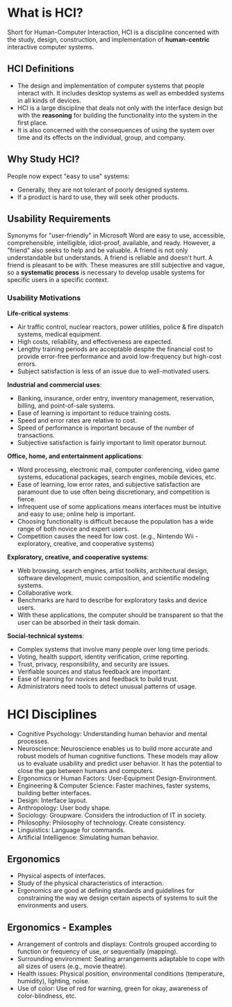 # What is HCI?

Short for Human-Computer Interaction, HCI is a discipline concerned with the study, design, construction, and implementation of __human-centric__ interactive computer systems.

## HCI Definitions

- The design and implementation of computer systems that people interact with. It includes desktop systems as well as embedded systems in all kinds of devices.
- HCI is a large discipline that deals not only with the interface design but with the __reasoning__ for building the functionality into the system in the first place.
- It is also concerned with the consequences of using the system over time and its effects on the individual, group, and company.

## Why Study HCI?

People now expect "easy to use" systems:

- Generally, they are not tolerant of poorly designed systems.
- If a product is hard to use, they will seek other products.

## Usability Requirements

Synonyms for "user-friendly" in Microsoft Word are easy to use, accessible, comprehensible, intelligible, idiot-proof, available, and ready. However, a "friend" also seeks to help and be valuable. A friend is not only understandable but understands. A friend is reliable and doesn't hurt. A friend is pleasant to be with. These measures are still subjective and vague, so a __systematic process__ is necessary to develop usable systems for specific users in a specific context.

### Usability Motivations

**Life-critical systems**:
- Air traffic control, nuclear reactors, power utilities, police & fire dispatch systems, medical equipment.
- High costs, reliability, and effectiveness are expected.
- Lengthy training periods are acceptable despite the financial cost to provide error-free performance and avoid low-frequency but high-cost errors.
- Subject satisfaction is less of an issue due to well-motivated users.

**Industrial and commercial uses**:
- Banking, insurance, order entry, inventory management, reservation, billing, and point-of-sale systems.
- Ease of learning is important to reduce training costs.
- Speed and error rates are relative to cost.
- Speed of performance is important because of the number of transactions.
- Subjective satisfaction is fairly important to limit operator burnout.

**Office, home, and entertainment applications**:
- Word processing, electronic mail, computer conferencing, video game systems, educational packages, search engines, mobile devices, etc.
- Ease of learning, low error rates, and subjective satisfaction are paramount due to use often being discretionary, and competition is fierce.
- Infrequent use of some applications means interfaces must be intuitive and easy to use; online help is important.
- Choosing functionality is difficult because the population has a wide range of both novice and expert users.
- Competition causes the need for low cost. (e.g., Nintendo Wii - exploratory, creative, and cooperative systems)
  
**Exploratory, creative, and cooperative systems**:
- Web browsing, search engines, artist toolkits, architectural design, software development, music composition, and scientific modeling systems.
- Collaborative work.
- Benchmarks are hard to describe for exploratory tasks and device users.
- With these applications, the computer should be transparent so that the user can be absorbed in their task domain.

**Social-technical systems**:
- Complex systems that involve many people over long time periods.
- Voting, health support, identity verification, crime reporting.
- Trust, privacy, responsibility, and security are issues.
- Verifiable sources and status feedback are important.
- Ease of learning for novices and feedback to build trust.
- Administrators need tools to detect unusual patterns of usage.

# HCI Disciplines

- Cognitive Psychology: Understanding human behavior and mental processes.
- Neuroscience: Neuroscience enables us to build more accurate and robust models of human cognitive functions. These models may allow us to evaluate usability and predict user behavior. It has the potential to close the gap between humans and computers.
- Ergonomics or Human Factors: User-Equipment Design-Environment.
- Engineering & Computer Science: Faster machines, faster systems, building better interfaces.
- Design: Interface layout.
- Anthropology: User body shape.
- Sociology: Groupware. Considers the introduction of IT in society.
- Philosophy: Philosophy of technology. Create consistency.
- Linguistics: Language for commands.
- Artificial Intelligence: Simulating human behavior.

## Ergonomics

- Physical aspects of interfaces.
- Study of the physical characteristics of interaction.
- Ergonomics are good at defining standards and guidelines for constraining the way we design certain aspects of systems to suit the environments and users.

## Ergonomics - Examples

- Arrangement of controls and displays: Controls grouped according to function or frequency of use, or sequentially (mapping).
- Surrounding environment: Seating arrangements adaptable to cope with all sizes of users (e.g., movie theatre).
- Health issues: Physical position, environmental conditions (temperature, humidity), lighting, noise.
- Use of color: Use of red for warning, green for okay, awareness of color-blindness, etc.